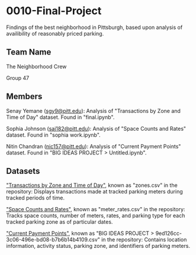 # 0010-Final-Project

Findings of the best neighborhood in Pittsburgh, based upon analysis of availibility of reasonably priced parking.

## Team Name

The Neighborhood Crew

Group 47

## Members

Senay Yemane (sgy9@pitt.edu): Analysis of "Transactions by Zone and Time of Day" dataset. Found in "final.ipynb".

Sophia Johnson (saj182@pitt.edu): Analysis of "Space Counts and Rates" dataset. Found in "sophia work.ipynb".

Nitin Chandran (nic157@pitt.edu): Analysis of "Current Payment Points" dataset. Found in "BIG IDEAS PROJECT > Untitled.ipynb".

## Datasets

["Transactions by Zone and Time of Day"](https://data.wprdc.org/dataset/parking-transactions/resource/1ad5394f-d158-46c1-9af7-90a9ef4e0ce1), known as "zones.csv" in the repository: Displays transactions made at tracked parking meters during tracked periods of time. 

["Space Counts and Rates"](https://data.wprdc.org/dataset/zone-and-lot-attributes/resource/4d4a0668-7905-4db6-985e-f7575a9e3160), known as "meter_rates.csv" in the repository: Tracks space counts, number of meters, rates, and parking type for each tracked parking zone as of particular dates.

["Current Payment Points"](https://data.wprdc.org/dataset/pittsburgh-parking-meters-and-payment-points/resource/9ed126cc-3c06-496e-bd08-b7b6b14b4109), known as "BIG IDEAS PROJECT > 9ed126cc-3c06-496e-bd08-b7b6b14b4109.csv" in the repository: Contains location information, activity status, parking zone, and identifiers of parking meters.
